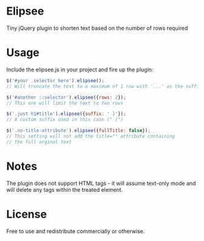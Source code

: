 Elipsee
=======

Tiny jQuery plugin to shorten text based on the number of rows required

Usage
=======

Include the elipsee.js in your project and fire up the plugin:

```javascript
$('#your .selector here').elipsee();
// Will truncate the text to a maximum of 1 row with '...' as the suffix

$('#another ::selector').elipsee({rows: 2});
// This one will limit the text to two rows

$('.just h1#title').elipsee({suffix: ' ]'});
// A custom suffix used in this case (" ]")

$('.no-title-attribute').elipsee({fullTitle: false});
// This setting will not add the title="" attribute containing
// the full orginal text
```
Notes
========

The plugin does not support HTML tags - it will assume text-only mode
and will delete any tags within the treated element.

License
========

Free to use and redistribute commercially or otherwise.